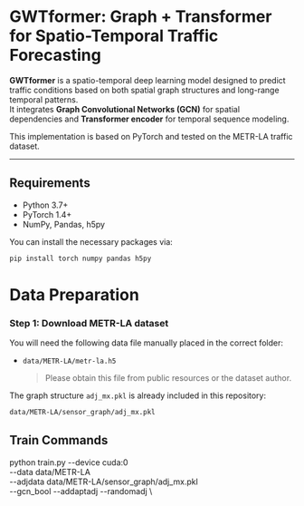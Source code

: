 # GWTformer: Graph + Transformer for Spatio-Temporal Traffic Forecasting

**GWTformer** is a spatio-temporal deep learning model designed to predict traffic conditions based on both spatial graph structures and long-range temporal patterns.  
It integrates **Graph Convolutional Networks (GCN)** for spatial dependencies and **Transformer encoder** for temporal sequence modeling.

This implementation is based on PyTorch and tested on the METR-LA traffic dataset.

---

## Requirements

- Python 3.7+
- PyTorch 1.4+
- NumPy, Pandas, h5py

You can install the necessary packages via:

```bash
pip install torch numpy pandas h5py

```
 
# Data Preparation
 
### Step 1: Download METR-LA dataset

You will need the following data file manually placed in the correct folder:

- `data/METR-LA/metr-la.h5`  
  > Please obtain this file from public resources or the dataset author.

The graph structure `adj_mx.pkl` is already included in this repository:

```bash
data/METR-LA/sensor_graph/adj_mx.pkl

```

## Train Commands
python train.py --device cuda:0 \
  --data data/METR-LA \
  --adjdata data/METR-LA/sensor_graph/adj_mx.pkl \
  --gcn_bool --addaptadj --randomadj \

